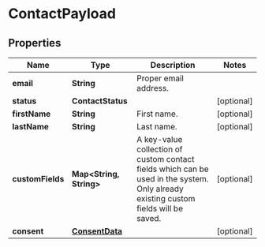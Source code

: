 

# ContactPayload


## Properties

Name | Type | Description | Notes
------------ | ------------- | ------------- | -------------
**email** | **String** | Proper email address. | 
**status** | **ContactStatus** |  |  [optional]
**firstName** | **String** | First name. |  [optional]
**lastName** | **String** | Last name. |  [optional]
**customFields** | **Map&lt;String, String&gt;** | A key-value collection of custom contact fields which can be used in the system. Only already existing custom fields will be saved. |  [optional]
**consent** | [**ConsentData**](ConsentData.md) |  |  [optional]



